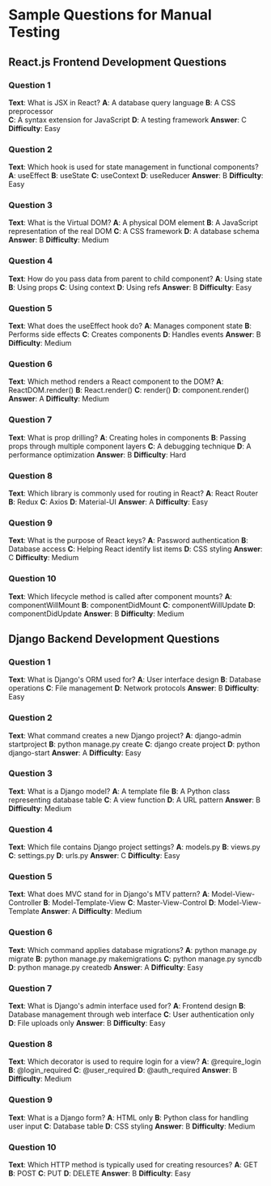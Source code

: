 # Sample Questions for Manual Testing

## React.js Frontend Development Questions

### Question 1
**Text**: What is JSX in React?
**A**: A database query language
**B**: A CSS preprocessor  
**C**: A syntax extension for JavaScript
**D**: A testing framework
**Answer**: C
**Difficulty**: Easy

### Question 2
**Text**: Which hook is used for state management in functional components?
**A**: useEffect
**B**: useState
**C**: useContext
**D**: useReducer
**Answer**: B
**Difficulty**: Easy

### Question 3
**Text**: What is the Virtual DOM?
**A**: A physical DOM element
**B**: A JavaScript representation of the real DOM
**C**: A CSS framework
**D**: A database schema
**Answer**: B
**Difficulty**: Medium

### Question 4
**Text**: How do you pass data from parent to child component?
**A**: Using state
**B**: Using props
**C**: Using context
**D**: Using refs
**Answer**: B
**Difficulty**: Easy

### Question 5
**Text**: What does the useEffect hook do?
**A**: Manages component state
**B**: Performs side effects
**C**: Creates components
**D**: Handles events
**Answer**: B
**Difficulty**: Medium

### Question 6
**Text**: Which method renders a React component to the DOM?
**A**: ReactDOM.render()
**B**: React.render()
**C**: render()
**D**: component.render()
**Answer**: A
**Difficulty**: Medium

### Question 7
**Text**: What is prop drilling?
**A**: Creating holes in components
**B**: Passing props through multiple component layers
**C**: A debugging technique
**D**: A performance optimization
**Answer**: B
**Difficulty**: Hard

### Question 8
**Text**: Which library is commonly used for routing in React?
**A**: React Router
**B**: Redux
**C**: Axios
**D**: Material-UI
**Answer**: A
**Difficulty**: Easy

### Question 9
**Text**: What is the purpose of React keys?
**A**: Password authentication
**B**: Database access
**C**: Helping React identify list items
**D**: CSS styling
**Answer**: C
**Difficulty**: Medium

### Question 10
**Text**: Which lifecycle method is called after component mounts?
**A**: componentWillMount
**B**: componentDidMount
**C**: componentWillUpdate
**D**: componentDidUpdate
**Answer**: B
**Difficulty**: Medium

## Django Backend Development Questions

### Question 1
**Text**: What is Django's ORM used for?
**A**: User interface design
**B**: Database operations
**C**: File management
**D**: Network protocols
**Answer**: B
**Difficulty**: Easy

### Question 2
**Text**: What command creates a new Django project?
**A**: django-admin startproject
**B**: python manage.py create
**C**: django create project
**D**: python django-start
**Answer**: A
**Difficulty**: Easy

### Question 3
**Text**: What is a Django model?
**A**: A template file
**B**: A Python class representing database table
**C**: A view function
**D**: A URL pattern
**Answer**: B
**Difficulty**: Medium

### Question 4
**Text**: Which file contains Django project settings?
**A**: models.py
**B**: views.py
**C**: settings.py
**D**: urls.py
**Answer**: C
**Difficulty**: Easy

### Question 5
**Text**: What does MVC stand for in Django's MTV pattern?
**A**: Model-View-Controller
**B**: Model-Template-View
**C**: Master-View-Control
**D**: Model-View-Template
**Answer**: A
**Difficulty**: Medium

### Question 6
**Text**: Which command applies database migrations?
**A**: python manage.py migrate
**B**: python manage.py makemigrations
**C**: python manage.py syncdb
**D**: python manage.py createdb
**Answer**: A
**Difficulty**: Easy

### Question 7
**Text**: What is Django's admin interface used for?
**A**: Frontend design
**B**: Database management through web interface
**C**: User authentication only
**D**: File uploads only
**Answer**: B
**Difficulty**: Easy

### Question 8
**Text**: Which decorator is used to require login for a view?
**A**: @require_login
**B**: @login_required
**C**: @user_required
**D**: @auth_required
**Answer**: B
**Difficulty**: Medium

### Question 9
**Text**: What is a Django form?
**A**: HTML only
**B**: Python class for handling user input
**C**: Database table
**D**: CSS styling
**Answer**: B
**Difficulty**: Medium

### Question 10
**Text**: Which HTTP method is typically used for creating resources?
**A**: GET
**B**: POST
**C**: PUT
**D**: DELETE
**Answer**: B
**Difficulty**: Easy
